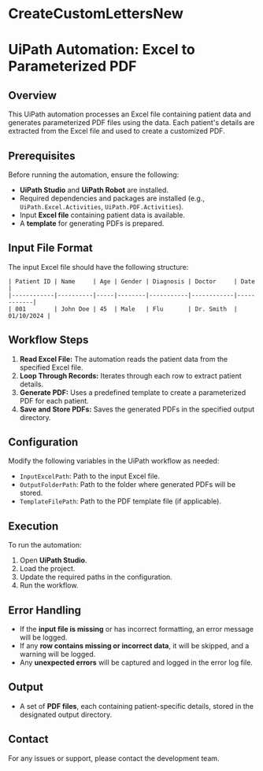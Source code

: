 # CreateCustomLettersNew
# UiPath Automation: Excel to Parameterized PDF

## Overview
This UiPath automation processes an Excel file containing patient data and generates parameterized PDF files using the data. Each patient's details are extracted from the Excel file and used to create a customized PDF.

## Prerequisites
Before running the automation, ensure the following:
- **UiPath Studio** and **UiPath Robot** are installed.
- Required dependencies and packages are installed (e.g., `UiPath.Excel.Activities`, `UiPath.PDF.Activities`).
- Input **Excel file** containing patient data is available.
- A **template** for generating PDFs is prepared.

## Input File Format
The input Excel file should have the following structure:

```plaintext
| Patient ID | Name     | Age | Gender | Diagnosis | Doctor     | Date       |
|------------|----------|-----|--------|-----------|------------|------------|
| 001        | John Doe | 45  | Male   | Flu       | Dr. Smith  | 01/10/2024 |
```

## Workflow Steps
1. **Read Excel File:** The automation reads the patient data from the specified Excel file.
2. **Loop Through Records:** Iterates through each row to extract patient details.
3. **Generate PDF:** Uses a predefined template to create a parameterized PDF for each patient.
4. **Save and Store PDFs:** Saves the generated PDFs in the specified output directory.

## Configuration
Modify the following variables in the UiPath workflow as needed:

- `InputExcelPath`: Path to the input Excel file.
- `OutputFolderPath`: Path to the folder where generated PDFs will be stored.
- `TemplateFilePath`: Path to the PDF template file (if applicable).

## Execution
To run the automation:

1. Open **UiPath Studio**.
2. Load the project.
3. Update the required paths in the configuration.
4. Run the workflow.

## Error Handling
- If the **input file is missing** or has incorrect formatting, an error message will be logged.
- If any **row contains missing or incorrect data**, it will be skipped, and a warning will be logged.
- Any **unexpected errors** will be captured and logged in the error log file.

## Output
- A set of **PDF files**, each containing patient-specific details, stored in the designated output directory.

## Contact
For any issues or support, please contact the development team.

